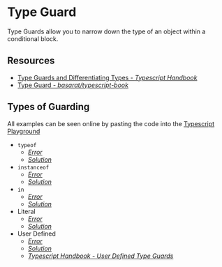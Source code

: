 # Type Guard

Type Guards allow you to narrow down the type of an object within a conditional block.

## Resources

- [Type Guards and Differentiating Types - _Typescript Handbook_](https://www.typescriptlang.org/docs/handbook/advanced-types.html#type-guards-and-differentiating-types)
- [Type Guard - _basarat/typescript-book_](https://basarat.gitbooks.io/typescript/docs/types/typeGuard.html)

## Types of Guarding

All examples can be seen online by pasting the code into the [Typescript Playground](https://www.typescriptlang.org/play)

- `typeof`
  - [_Error_](./typeof.ts)
  - [_Solution_](./solutions/typeof.ts)
- `instanceof`
  - [_Error_](./instanceof.ts)
  - [_Solution_](./solutions/instanceof.ts)
- `in`
  - [_Error_](./in.ts)
  - [_Solution_](./solutions/in.ts)
- Literal
  - [_Error_](./literal.ts)
  - [_Solution_](./solutions/literal.ts)
- User Defined
  - [_Error_](./user-defined.ts)
  - [_Solution_](./solutions/user-defined.ts)
  - [_Typescript Handbook - User Defined Type Guards_](https://www.typescriptlang.org/docs/handbook/advanced-types.html#user-defined-type-guards)
